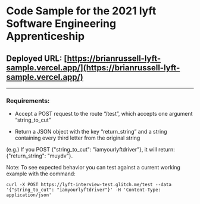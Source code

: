 # Code Sample for the 2021 lyft Software Engineering Apprenticeship


## Deployed URL: [https://brianrussell-lyft-sample.vercel.app/](https://brianrussell-lyft-sample.vercel.app/)

***

### Requirements:

- Accept a POST request to the route “/test”, which accepts one argument “string_to_cut”

- Return a JSON object with the key “return_string” and a string containing every third letter from the original string

(e.g.) If you POST {"string_to_cut": "iamyourlyftdriver"}, it will return: {"return_string": "muydv"}.

Note: To see expected behavior you can test against a current working example with the command: 
```
curl -X POST https://lyft-interview-test.glitch.me/test --data '{"string_to_cut": "iamyourlyftdriver"}' -H 'Content-Type: application/json'
```
